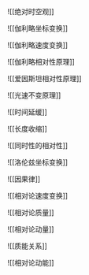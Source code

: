 ![[绝对时空观]]

![[伽利略坐标变换]]

![[伽利略速度变换]]

![[伽利略相对性原理]]

![[爱因斯坦相对性原理]]

![[光速不变原理]]

![[时间延缓]]

![[长度收缩]]

![[同时性的相对性]]

![[洛伦兹坐标变换]]

![[因果律]]

![[相对论速度变换]]

![[相对论质量]]

![[相对论动量]]

![[质能关系]]

![[相对论动能]]


